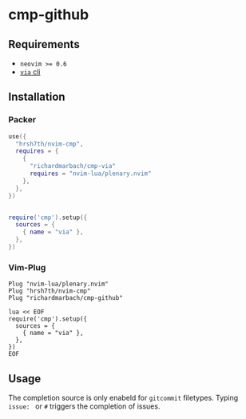 # cmp-github

## Requirements

- `neovim >= 0.6`
- [`via` cli](https://github.com/richardmarbach/via-cli)

## Installation

### Packer
```lua
use({
  "hrsh7th/nvim-cmp",
  requires = {
    { 
      "richardmarbach/cmp-via" 
      requires = "nvim-lua/plenary.nvim"
    },
  },
})


require('cmp').setup({
  sources = {
    { name = "via" },
  },
})

```


### Vim-Plug
```vim
Plug "nvim-lua/plenary.nvim"
Plug "hrsh7th/nvim-cmp"
Plug "richardmarbach/cmp-github" 

lua << EOF
require('cmp').setup({
  sources = {
    { name = "via" },
  },
})
EOF
```

## Usage

The completion source is only enabeld for `gitcommit` filetypes. Typing `issue: ` or `#` triggers the completion of issues.
